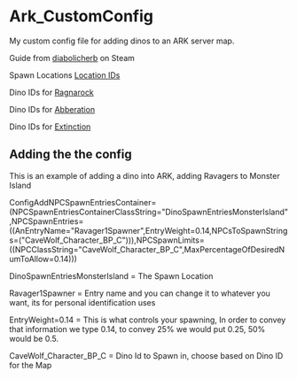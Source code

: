 # Ark_CustomConfig
My custom config file for adding dinos to an ARK server map.

Guide from [diabolicherb](https://steamcommunity.com/app/346110/discussions/0/1812044473320892317/) on Steam

Spawn Locations [Location IDs](https://ark.gamepedia.com/Spawn_Entries)

Dino IDs for [Ragnarock](https://ark.gamepedia.com/Creature_IDs#Creatures_of_Ragnarok)

Dino IDs for [Abberation](https://ark.gamepedia.com/Creature_IDs#Creatures_of_Aberration)

Dino IDs for [Extinction](https://ark.gamepedia.com/Creature_IDs#Creatures_of_Extinction)


## Adding the the config 

This is an example of adding a dino into ARK, adding Ravagers to Monster Island

ConfigAddNPCSpawnEntriesContainer=
(NPCSpawnEntriesContainerClassString="DinoSpawnEntriesMonsterIsland",NPCSpawnEntries=((AnEntryName="Ravager1Spawner",EntryWeight=0.14,NPCsToSpawnStrings=("CaveWolf_Character_BP_C"))),NPCSpawnLimits=((NPCClassString="CaveWolf_Character_BP_C",MaxPercentageOfDesiredNumToAllow=0.14)))


DinoSpawnEntriesMonsterIsland  = The Spawn Location

Ravager1Spawner                = Entry name and you can change it to whatever you want, its for personal identification uses

EntryWeight=0.14               = This is what controls your spawning, In order to convey that information we type 0.14, to convey 25% we would put 0.25, 50% would be 0.5.

CaveWolf_Character_BP_C        = Dino Id to Spawn in, choose based on Dino ID for the Map
